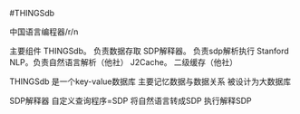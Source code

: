 #THINGSdb

中国语言编程器/r/n

主要组件
THINGSdb。    负责数据存取
SDP解释器。   负责sdp解析执行
Stanford NLP。负责自然语言解析（他社）
J2Cache。       二级缓存（他社）

THINGSdb
是一个key-value数据库
主要记忆数据与数据关系
被设计为大数据库

SDP解释器
自定义查询程序=SDP
将自然语言转成SDP
执行解释SDP
